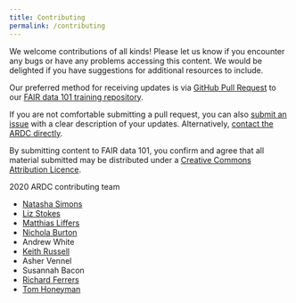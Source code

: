 ```yaml
---
title: Contributing
permalink: /contributing
---
```


We welcome contributions of all kinds! Please let us know if you encounter any bugs or have any problems accessing this content. We would be delighted if you have suggestions for additional resources to include.

Our preferred method for receiving updates is via [GitHub Pull Request](https://docs.github.com/en/github/collaborating-with-issues-and-pull-requests/about-pull-requests) to our [FAIR data 101 training repository](https://github.com/au-research/FAIR-data-101-training/).

If you are not comfortable submitting a pull request, you can also [submit an issue](https://github.com/au-research/FAIR-data-101-training/issues/new) with a clear description of your updates. Alternatively, [contact the ARDC directly](https://ardc.edu.au/contact-us).

By submitting content to FAIR data 101, you confirm and agree that all material submitted may be distributed under a [Creative Commons Attribution Licence](https://creativecommons.org/licenses/by/4.0/).

2020 ARDC contributing team
* [Natasha Simons](https://orcid.org/0000-0003-0635-1998)
* [Liz Stokes](https://orcid.org/0000-0002-2973-5647)
* [Matthias Liffers](https://orcid.org/0000-0002-3639-2080)
* [Nichola Burton](https://orcid.org/0000-0003-4470-4846)
* Andrew White
* [Keith Russell](https://orcid.org/0000-0001-5390-2719)
* Asher Vennel
* Susannah Bacon
* [Richard Ferrers](https://orcid.org/0000-0002-2923-9889)
* [Tom Honeyman](https://orcid.org/0000-0001-9448-4023)
